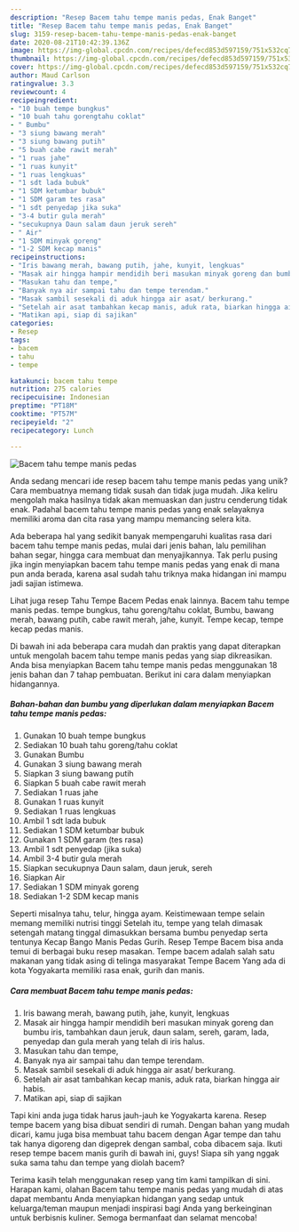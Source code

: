 ```yaml
---
description: "Resep Bacem tahu tempe manis pedas, Enak Banget"
title: "Resep Bacem tahu tempe manis pedas, Enak Banget"
slug: 3159-resep-bacem-tahu-tempe-manis-pedas-enak-banget
date: 2020-08-21T10:42:39.136Z
image: https://img-global.cpcdn.com/recipes/defecd853d597159/751x532cq70/bacem-tahu-tempe-manis-pedas-foto-resep-utama.jpg
thumbnail: https://img-global.cpcdn.com/recipes/defecd853d597159/751x532cq70/bacem-tahu-tempe-manis-pedas-foto-resep-utama.jpg
cover: https://img-global.cpcdn.com/recipes/defecd853d597159/751x532cq70/bacem-tahu-tempe-manis-pedas-foto-resep-utama.jpg
author: Maud Carlson
ratingvalue: 3.3
reviewcount: 4
recipeingredient:
- "10 buah tempe bungkus"
- "10 buah tahu gorengtahu coklat"
- " Bumbu"
- "3 siung bawang merah"
- "3 siung bawang putih"
- "5 buah cabe rawit merah"
- "1 ruas jahe"
- "1 ruas kunyit"
- "1 ruas lengkuas"
- "1 sdt lada bubuk"
- "1 SDM ketumbar bubuk"
- "1 SDM garam tes rasa"
- "1 sdt penyedap jika suka"
- "3-4 butir gula merah"
- "secukupnya Daun salam daun jeruk sereh"
- " Air"
- "1 SDM minyak goreng"
- "1-2 SDM kecap manis"
recipeinstructions:
- "Iris bawang merah, bawang putih, jahe, kunyit, lengkuas"
- "Masak air hingga hampir mendidih beri masukan minyak goreng dan bumbu iris, tambahkan daun jeruk, daun salam, sereh, garam, lada, penyedap dan gula merah yang telah di iris halus."
- "Masukan tahu dan tempe,"
- "Banyak nya air sampai tahu dan tempe terendam."
- "Masak sambil sesekali di aduk hingga air asat/ berkurang."
- "Setelah air asat tambahkan kecap manis, aduk rata, biarkan hingga air habis."
- "Matikan api, siap di sajikan"
categories:
- Resep
tags:
- bacem
- tahu
- tempe

katakunci: bacem tahu tempe 
nutrition: 275 calories
recipecuisine: Indonesian
preptime: "PT18M"
cooktime: "PT57M"
recipeyield: "2"
recipecategory: Lunch

---
```



![Bacem tahu tempe manis pedas](https://img-global.cpcdn.com/recipes/defecd853d597159/751x532cq70/bacem-tahu-tempe-manis-pedas-foto-resep-utama.jpg)

Anda sedang mencari ide resep bacem tahu tempe manis pedas yang unik? Cara membuatnya memang tidak susah dan tidak juga mudah. Jika keliru mengolah maka hasilnya tidak akan memuaskan dan justru cenderung tidak enak. Padahal bacem tahu tempe manis pedas yang enak selayaknya memiliki aroma dan cita rasa yang mampu memancing selera kita.

Ada beberapa hal yang sedikit banyak mempengaruhi kualitas rasa dari bacem tahu tempe manis pedas, mulai dari jenis bahan, lalu pemilihan bahan segar, hingga cara membuat dan menyajikannya. Tak perlu pusing jika ingin menyiapkan bacem tahu tempe manis pedas yang enak di mana pun anda berada, karena asal sudah tahu triknya maka hidangan ini mampu jadi sajian istimewa.

Lihat juga resep Tahu Tempe Bacem Pedas enak lainnya. Bacem tahu tempe manis pedas. tempe bungkus, tahu goreng/tahu coklat, Bumbu, bawang merah, bawang putih, cabe rawit merah, jahe, kunyit. Tempe kecap, tempe kecap pedas manis.


Di bawah ini ada beberapa cara mudah dan praktis yang dapat diterapkan untuk mengolah bacem tahu tempe manis pedas yang siap dikreasikan. Anda bisa menyiapkan Bacem tahu tempe manis pedas menggunakan 18 jenis bahan dan 7 tahap pembuatan. Berikut ini cara dalam menyiapkan hidangannya.

<!--inarticleads1-->

##### Bahan-bahan dan bumbu yang diperlukan dalam menyiapkan Bacem tahu tempe manis pedas:

1. Gunakan 10 buah tempe bungkus
1. Sediakan 10 buah tahu goreng/tahu coklat
1. Gunakan  Bumbu
1. Gunakan 3 siung bawang merah
1. Siapkan 3 siung bawang putih
1. Siapkan 5 buah cabe rawit merah
1. Sediakan 1 ruas jahe
1. Gunakan 1 ruas kunyit
1. Sediakan 1 ruas lengkuas
1. Ambil 1 sdt lada bubuk
1. Sediakan 1 SDM ketumbar bubuk
1. Gunakan 1 SDM garam (tes rasa)
1. Ambil 1 sdt penyedap (jika suka)
1. Ambil 3-4 butir gula merah
1. Siapkan secukupnya Daun salam, daun jeruk, sereh
1. Siapkan  Air
1. Sediakan 1 SDM minyak goreng
1. Sediakan 1-2 SDM kecap manis


Seperti misalnya tahu, telur, hingga ayam. Keistimewaan tempe selain memang memiliki nutrisi tinggi Setelah itu, tempe yang telah dimasak setengah matang tinggal dimasukkan bersama bumbu penyedap serta tentunya Kecap Bango Manis Pedas Gurih. Resep Tempe Bacem bisa anda temui di berbagai buku resep masakan. Tempe bacem adalah salah satu makanan yang tidak asing di telinga masyarakat Tempe Bacem Yang ada di kota Yogyakarta memiliki rasa enak, gurih dan manis. 

<!--inarticleads2-->

##### Cara membuat Bacem tahu tempe manis pedas:

1. Iris bawang merah, bawang putih, jahe, kunyit, lengkuas
1. Masak air hingga hampir mendidih beri masukan minyak goreng dan bumbu iris, tambahkan daun jeruk, daun salam, sereh, garam, lada, penyedap dan gula merah yang telah di iris halus.
1. Masukan tahu dan tempe,
1. Banyak nya air sampai tahu dan tempe terendam.
1. Masak sambil sesekali di aduk hingga air asat/ berkurang.
1. Setelah air asat tambahkan kecap manis, aduk rata, biarkan hingga air habis.
1. Matikan api, siap di sajikan


Tapi kini anda juga tidak harus jauh-jauh ke Yogyakarta karena. Resep tempe bacem yang bisa dibuat sendiri di rumah. Dengan bahan yang mudah dicari, kamu juga bisa membuat tahu bacem dengan Agar tempe dan tahu tak hanya digoreng dan digeprek dengan sambal, coba dibacem saja. Ikuti resep tempe bacem manis gurih di bawah ini, guys! Siapa sih yang nggak suka sama tahu dan tempe yang diolah bacem? 

Terima kasih telah menggunakan resep yang tim kami tampilkan di sini. Harapan kami, olahan Bacem tahu tempe manis pedas yang mudah di atas dapat membantu Anda menyiapkan hidangan yang sedap untuk keluarga/teman maupun menjadi inspirasi bagi Anda yang berkeinginan untuk berbisnis kuliner. Semoga bermanfaat dan selamat mencoba!
